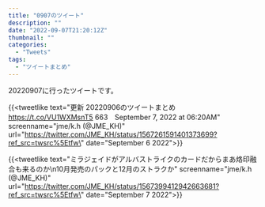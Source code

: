 ```yaml
---
title: "0907のツイート"
description: ""
date: "2022-09-07T21:20:12Z"
thumbnail: ""
categories:
  - "Tweets"
tags:
  - "ツイートまとめ"
---
```

20220907に行ったツイートです。
<!--more-->
{{<tweetlike text=\"更新 20220906のツイートまとめ https://t.co/VU1WXMsnT5 663　September 7, 2022 at 06:20AM\" screenname=\"jme/k.h (@JME_KH)\" url=\"https://twitter.com/JME_KH/status/1567261591401373699?ref_src=twsrc%5Etfw\" date=\"September 6 2022\">}}

{{<tweetlike text=\"ミラジェイドがアルバストライクのカードだからまあ烙印融合も来るのか\n10月発売のパックと12月のストラクか\" screenname=\"jme/k.h (@JME_KH)\" url=\"https://twitter.com/JME_KH/status/1567399412942663681?ref_src=twsrc%5Etfw\" date=\"September 7 2022\">}}

